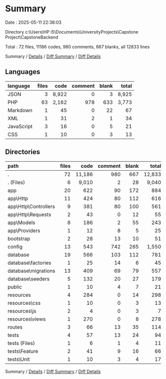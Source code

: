# Summary

Date : 2025-05-11 22:38:03

Directory c:\\Users\\HP i5\\Documents\\UniversityProjects\\Capstone Project\\CapstoneBackend

Total : 72 files,  11186 codes, 980 comments, 667 blanks, all 12833 lines

Summary / [Details](details.md) / [Diff Summary](diff.md) / [Diff Details](diff-details.md)

## Languages
| language | files | code | comment | blank | total |
| :--- | ---: | ---: | ---: | ---: | ---: |
| JSON | 3 | 8,922 | 0 | 3 | 8,925 |
| PHP | 63 | 2,162 | 978 | 633 | 3,773 |
| Markdown | 1 | 45 | 0 | 22 | 67 |
| XML | 1 | 31 | 2 | 1 | 34 |
| JavaScript | 3 | 16 | 0 | 5 | 21 |
| CSS | 1 | 10 | 0 | 3 | 13 |

## Directories
| path | files | code | comment | blank | total |
| :--- | ---: | ---: | ---: | ---: | ---: |
| . | 72 | 11,186 | 980 | 667 | 12,833 |
| . (Files) | 6 | 9,010 | 2 | 28 | 9,040 |
| app | 20 | 622 | 90 | 172 | 884 |
| app\\Http | 11 | 424 | 80 | 112 | 616 |
| app\\Http\\Controllers | 9 | 381 | 80 | 100 | 561 |
| app\\Http\\Requests | 2 | 43 | 0 | 12 | 55 |
| app\\Models | 8 | 186 | 2 | 55 | 243 |
| app\\Providers | 1 | 12 | 8 | 5 | 25 |
| bootstrap | 2 | 28 | 13 | 10 | 51 |
| config | 13 | 543 | 742 | 265 | 1,550 |
| database | 19 | 566 | 103 | 112 | 781 |
| database\\factories | 1 | 25 | 14 | 6 | 45 |
| database\\migrations | 13 | 409 | 69 | 79 | 557 |
| database\\seeders | 5 | 132 | 20 | 27 | 179 |
| public | 1 | 10 | 4 | 7 | 21 |
| resources | 4 | 284 | 0 | 14 | 298 |
| resources\\css | 1 | 10 | 0 | 3 | 13 |
| resources\\js | 2 | 4 | 0 | 3 | 7 |
| resources\\views | 1 | 270 | 0 | 8 | 278 |
| routes | 3 | 66 | 13 | 35 | 114 |
| tests | 4 | 57 | 13 | 24 | 94 |
| tests (Files) | 1 | 6 | 1 | 4 | 11 |
| tests\\Feature | 2 | 41 | 9 | 16 | 66 |
| tests\\Unit | 1 | 10 | 3 | 4 | 17 |

Summary / [Details](details.md) / [Diff Summary](diff.md) / [Diff Details](diff-details.md)